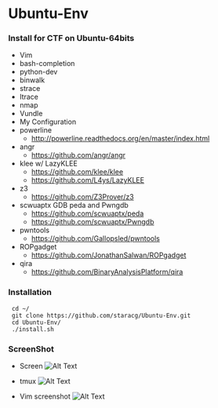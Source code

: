 # Ubuntu-Env
### Install for CTF on Ubuntu-64bits
 - Vim
 - bash-completion
 - python-dev
 - binwalk
 - strace
 - ltrace
 - nmap
 - Vundle
 - My Configuration
 - powerline
    - http://powerline.readthedocs.org/en/master/index.html
 - angr
    - https://github.com/angr/angr
 - klee w/ LazyKLEE
    - https://github.com/klee/klee
    - https://github.com/L4ys/LazyKLEE
 - z3
    - https://github.com/Z3Prover/z3
 - scwuaptx GDB peda and Pwngdb
    - https://github.com/scwuaptx/peda
    - https://github.com/scwuaptx/Pwngdb
 - pwntools
    - https://github.com/Gallopsled/pwntools
 - ROPgadget
    - https://github.com/JonathanSalwan/ROPgadget
 - qira
    - https://github.com/BinaryAnalysisPlatform/qira
    
### Installation
```
 cd ~/
 git clone https://github.com/staracg/Ubuntu-Env.git
 cd Ubuntu-Env/
 ./install.sh
```
### ScreenShot
 - Screen
 ![Alt Text](http://i.imgur.com/veZ4o3e.png)
 
 - tmux
 ![Alt Text](http://i.imgur.com/xCpWPQh.png)

 - Vim screenshot
 ![Alt Text](http://imgur.com/DGNJnAA.png)
